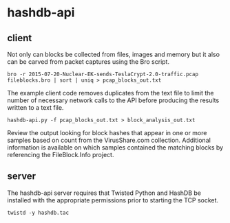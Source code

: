 # hashdb-api
## client
Not only can blocks be collected from files, images and memory but it also can be carved from packet captures using the Bro script.
```
bro -r 2015-07-20-Nuclear-EK-sends-TeslaCrypt-2.0-traffic.pcap fileblocks.bro | sort | uniq > pcap_blocks_out.txt
```
The example client code removes duplicates from the text file to limit the number of necessary network calls to the API before producing the results written to a text file.
```
hashdb-api.py -f pcap_blocks_out.txt > block_analysis_out.txt
```
Review the output looking for block hashes that appear in one or more samples based on count from the VirusShare.com collection.  Additional information is available on which samples contained the matching blocks by referencing the FileBlock.Info project.
## server
The hashdb-api server requires that Twisted Python and HashDB be installed with the appropriate permissions prior to starting the TCP socket.
```
twistd -y hashdb.tac
```
